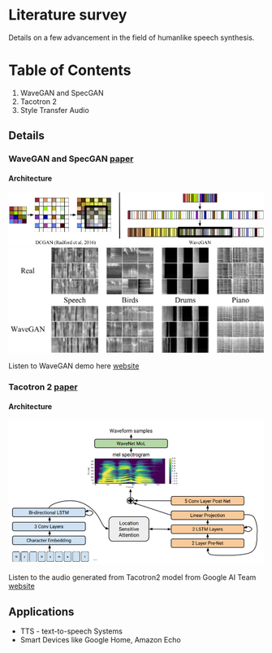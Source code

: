 # Literature survey

Details on a few advancement in the field of humanlike speech synthesis.

# Table of Contents

1. WaveGAN and SpecGAN
2. Tacotron 2
3. Style Transfer Audio

## Details

### WaveGAN and SpecGAN [paper](https://arxiv.org/abs/1802.04208)

#### Architecture

<img src="images/wavegan.png"/>
<img src="images/wavegan_results.png"/>

Listen to WaveGAN demo here [website](http://wavegan-v1.s3-website-us-east-1.amazonaws.com/)

### Tacotron 2 [paper](https://arxiv.org/pdf/1712.05884.pdf)

#### Architecture

<img src="images/tacotron2.png"/>

Listen to the audio generated from Tacotron2 model from Google AI Team [website](https://google.github.io/tacotron/publications/tacotron2/index.html)


## Applications

* TTS - text-to-speech Systems
* Smart Devices like Google Home, Amazon Echo
